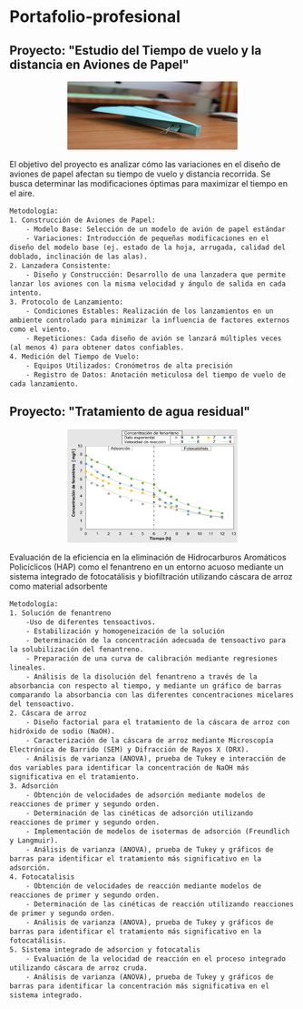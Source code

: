 # Portafolio-profesional
## Proyecto: "Estudio del Tiempo de vuelo y la distancia en Aviones de Papel"
<p align="center">
  <img src="images\avion.jpg" width="300" height="120px"/>
</p>
El objetivo del proyecto es analizar cómo las variaciones en el diseño de aviones de papel afectan su tiempo de vuelo y distancia recorrida. Se busca determinar las modificaciones óptimas para maximizar el tiempo en el aire.  

    Metodología:
    1. Construcción de Aviones de Papel:
        - Modelo Base: Selección de un modelo de avión de papel estándar
        - Variaciones: Introducción de pequeñas modificaciones en el diseño del modelo base (ej. estado de la hoja, arrugada, calidad del doblado, inclinación de las alas).
    2. Lanzadera Consistente:
        - Diseño y Construcción: Desarrollo de una lanzadera que permite lanzar los aviones con la misma velocidad y ángulo de salida en cada intento.
    3. Protocolo de Lanzamiento:
        - Condiciones Estables: Realización de los lanzamientos en un ambiente controlado para minimizar la influencia de factores externos como el viento.
        - Repeticiones: Cada diseño de avión se lanzará múltiples veces (al menos 4) para obtener datos confiables.
    4. Medición del Tiempo de Vuelo:
        - Equipos Utilizados: Cronómetros de alta precisión
        - Registro de Datos: Anotación meticulosa del tiempo de vuelo de cada lanzamiento.

## Proyecto: "Tratamiento de agua residual"
<p align="center">
  <img src="images\Agua.png" width="300" height="200px"/>
</p>
Evaluación de la eficiencia en la eliminación de Hidrocarburos Aromáticos Policíclicos (HAP) como el fenantreno en un entorno acuoso mediante un sistema integrado de fotocatálisis y biofiltración utilizando cáscara de arroz como material adsorbente

    Metodología:
    1. Solución de fenantreno
        -Uso de diferentes tensoactivos.
        - Estabilización y homogeneización de la solución
        - Determinación de la concentración adecuada de tensoactivo para la solubilización del fenantreno.
        - Preparación de una curva de calibración mediante regresiones lineales.
        - Análisis de la disolución del fenantreno a través de la absorbancia con respecto al tiempo, y mediante un gráfico de barras comparando la absorbancia con las diferentes concentraciones micelares del tensoactivo.
    2. Cáscara de arroz
        - Diseño factorial para el tratamiento de la cáscara de arroz con hidróxido de sodio (NaOH).
        - Caracterización de la cáscara de arroz mediante Microscopía Electrónica de Barrido (SEM) y Difracción de Rayos X (DRX).
        - Análisis de varianza (ANOVA), prueba de Tukey e interacción de dos variables para identificar la concentración de NaOH más significativa en el tratamiento.
    3. Adsorción
        - Obtención de velocidades de adsorción mediante modelos de reacciones de primer y segundo orden.
        - Determinación de las cinéticas de adsorción utilizando reacciones de primer y segundo orden.
        - Implementación de modelos de isotermas de adsorción (Freundlich y Langmuir). 
        - Análisis de varianza (ANOVA), prueba de Tukey y gráficos de barras para identificar el tratamiento más significativo en la adsorción.
    4. Fotocatalisis
        - Obtención de velocidades de reacción mediante modelos de reacciones de primer y segundo orden.
        - Determinación de las cinéticas de reacción utilizando reacciones de primer y segundo orden.
        - Análisis de varianza (ANOVA), prueba de Tukey y gráficos de barras para identificar el tratamiento más significativo en la fotocatálisis.
    5. Sistema integrado de adsorcion y fotocatalis
        - Evaluación de la velocidad de reacción en el proceso integrado utilizando cáscara de arroz cruda.
        - Análisis de varianza (ANOVA), prueba de Tukey y gráficos de barras para identificar la concentración más significativa en el sistema integrado.